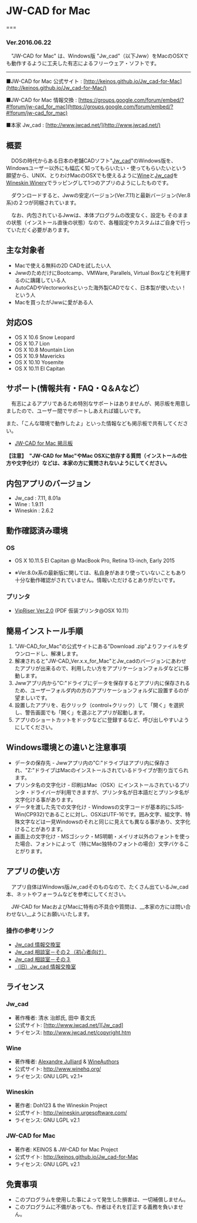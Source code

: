 # JW-CAD for Mac
===
### Ver.2016.06.22

　"JW-CAD for Mac" は、Windows版 "Jw_cad"（以下Jww）をMacのOSXでも動作するように工夫した有志によるフリーウェア・ソフトです。

---

■JW-CAD for Mac 公式サイト : [http://keinos.github.io/Jw_cad-for-Mac](http://keinos.github.io/Jw_cad-for-Mac/)

■JW-CAD for Mac 情報交換 : [https://groups.google.com/forum/embed/?#!forum/jw-cad_for_mac](https://groups.google.com/forum/embed/?#!forum/jw-cad_for_mac) 

■本家 Jw_cad : [http://www.jwcad.net/](http://www.jwcad.net/)

## 概要
　DOSの時代からある日本の老舗CADソフト"[Jw_cad]"のWindows版を、Windowsユーザー以外にも幅広く知ってもらいたい・使ってもらいたいという願望から、UNIX、とりわけMacのOSXでも使えるように[Wine]と[Jw_cad]を[Wineskin Winery]でラッピングして1つのアプリのようにしたものです。

　ダウンロードすると、Jwwの安定バージョン(Ver.7.11)と最新バージョン(Ver.8系)の２つが同梱されています。

　なお、内包されているJwwは、本体プログラムの改変なく、設定も そのままの状態（インストール直後の状態）なので、各種設定やカスタムはご自身で行っていただく必要があります。


## 主な対象者
  - Macで使える無料の2D CADを試したい人
  - JwwのためだけにBootcamp、VMWare, Parallels, Virtual Boxなどを利用するのに躊躇している人
  - AutoCADやVectorworksといった海外製CADでなく、日本製が使いたい！という人
  - Macを買ったがJwwに愛がある人

## 対応OS
  - OS X 10.6 Snow Leopard
  - OS X 10.7 Lion
  - OS X 10.8 Mountain Lion
  - OS X 10.9 Mavericks
  - OS X 10.10 Yosemite
  - OS X 10.11 El Capitan

## サポート(情報共有・FAQ・Q＆Aなど）
　有志によるアプリであるため特別なサポートはありませんが、掲示板を用意しましたので、ユーザー間でサポートしあえれば嬉しいです。

また、「こんな環境で動作したよ」といった情報なども掲示板で共有してください。

* [JW-CAD for Mac 掲示板](https://groups.google.com/forum/embed/?#!forum/jw-cad_for_mac) 

**【注意】　"JW-CAD for Mac"やMac OSXに依存する質問（インストールの仕方や文字化け）などは、本家の方に質問されないようにしてください。**


## 内包アプリのバージョン
  - Jw_cad : 7.11, 8.01a
  - Wine : 1.9.11
  - Wineskin : 2.6.2

## 動作確認済み環境

### OS
  - OS X 10.11.5 El Capitan @ MacBook Pro, Retina 13-inch, Early 2015

  * ※Ver.8.0x系の最新版に関しては、私自身があまり使っていないこともあり十分な動作確認がされていません。情報いただけるとありがたいです。

### プリンタ
  - [VipRiser Ver.2.0][VipRiser] (PDF 仮装プリンタ@OSX 10.11）

## 簡易インストール手順

1. "JW-CAD_for_Mac"の公式サイトにある"Download .zip"よりファイルをダウンロードし、解凍します。
2. 解凍されると"JW-CAD_Ver.x.x_for_Mac"とJw_cadのバージョンにあわせたアプリが出来るので、利用したい方をアプリケーションフォルダなどに移動します。
3. Jwwアプリ内から"C:"ドライブにデータを保存するとアプリ内に保存されるため、ユーザーフォルダ内の方のアプリケーションフォルダに設置するのが望ましいです。
3. 設置したアプリを、右クリック（control+クリック）して「開く」を選択し、警告画面でも「開く」を選ぶとアプリが起動します。
4. アプリのショートカットをドックなどに登録するなど、呼び出しやすいようにしてください。

## Windows環境との違いと注意事項

  - データの保存先 - Jwwアプリ内の"C:"ドライブはアプリ内に保存され、"Z:"ドライブはMacのインストールされているドライブが割り当てられます。
  - プリンタ名の文字化け - 印刷はMac（OSX）にインストールされているプリンタ・ドライバーが利用できますが、プリンタ名が日本語だとプリンタ名が文字化ける事があります。
  - データを渡した先での文字化け - Windowsの文字コードが基本的にSJIS-Win(CP932)であることに対し、OSXはUTF-16です。囲み文字、組文字、特殊文字などは一見Windowsのそれと同じに見えても異なる事があり、文字化けることがあります。
  - 画面上の文字化け - MSゴシック・MS明朝・メイリオ以外のフォントを使った場合、フォントによって（特にMac独特のフォントの場合）文字バケることがります。

## アプリの使い方
　アプリ自体はWindows版Jw_cadそのものなので、たくさん出ているJw_cad本、ネットやフォーラムなどを参考にしてください。

　JW-CAD for MacおよびMacに特有の不具合や質問は、__本家の方には問い合わせない__ようにお願いいたします。

### 操作の参考リンク

  - [Jw_cad 情報交換室][link3]
  - [Jw_cad 相談室－その２（初心者向け）][link2]
  - [Jw_cad 相談室－その３][link3]
  - [（旧）Jw_cad 情報交換室][link1]

## ライセンス

### Jw_cad

- 著作権者: 清水 治郎氏, 田中 善文氏
- 公式サイト: [http://www.jwcad.net/][Jw_cad]
- ライセンス: http://www.jwcad.net/copyright.htm

### Wine

- 著作権者: [Alexandre Julliard][OriginalWineAuthor] & [WineAuthors]
- 公式サイト: http://www.winehq.org/
- ライセンス: GNU LGPL v2.1+

### Wineskin

- 著作者: Doh123 & the Wineskin Project
- 公式サイト: http://wineskin.urgesoftware.com/
- ライセンス: GNU LGPL v2.1

### JW-CAD for Mac

- 著作者: KEINOS & JW-CAD for Mac Project
- 公式サイト: http://keinos.github.io/Jw_cad-for-Mac
- ライセンス: GNU LGPL v2.1

## 免責事項

  - このプログラムを使用した事によって発生した損害は、一切補償しません。
  - このプログラムに不備があっても、作者はそれを訂正する義務を負いません。

   [Jw_cad]: <http://www.jwcad.net/>
   [Wine]: <http://ja.wikipedia.org/wiki/Wine>
   [Wineskin Winery]: <http://wineskin.urgesoftware.com/>
   [VipRiser]: <https://onflapp.wordpress.com/vipriser/>
   [OriginalWineAuthor]: <https://en.wikipedia.org/wiki/Alexandre_Julliard>
   [WineAuthors]: <https://source.winehq.org/source/AUTHORS>
   [Unarchiver]: <https://itunes.apple.com/jp/app/the-unarchiver/id425424353>
   [link1]: <http://www.jwcad.net/bbs2/c-board.cgi?id=001>
   [link2]: <http://www.jwcad.net/bbs2/c-board.cgi?id=004>
   [link3]: <http://www.jwcad.net/bbs2/c-board.cgi?id=002>
   [link4]: <http://www.jwcad.net/bbs2/c-board.cgi?id=003>
